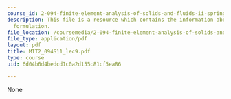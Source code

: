```yaml
---
course_id: 2-094-finite-element-analysis-of-solids-and-fluids-ii-spring-2011
description: This file is a resource which contains the information about u and p
  formulation.
file_location: /coursemedia/2-094-finite-element-analysis-of-solids-and-fluids-ii-spring-2011/6d04b6d4bedcd1c0a2d155c81cf5ea86_MIT2_094S11_lec9.pdf
file_type: application/pdf
layout: pdf
title: MIT2_094S11_lec9.pdf
type: course
uid: 6d04b6d4bedcd1c0a2d155c81cf5ea86

---
```

None